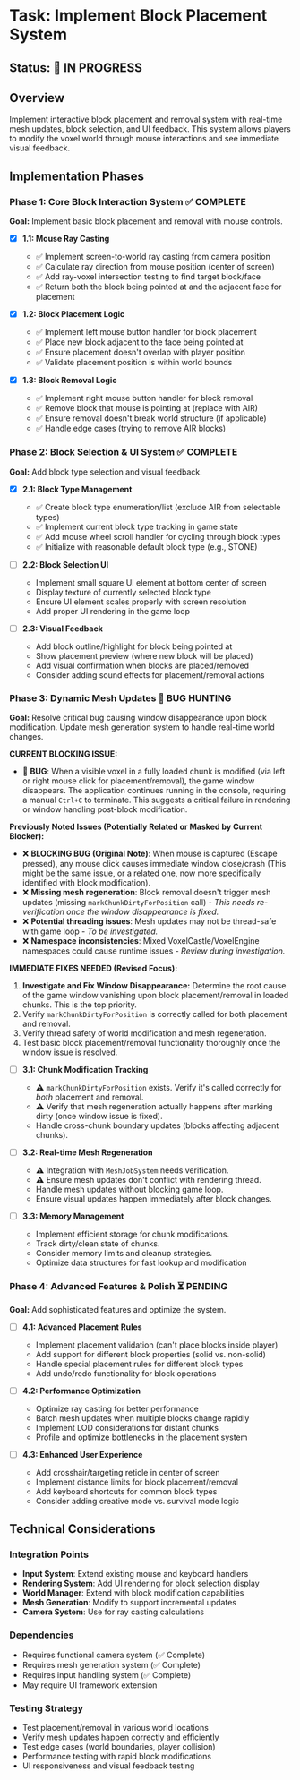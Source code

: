 # Task: Implement Block Placement System

## Status: 🔄 IN PROGRESS

## Overview
Implement interactive block placement and removal system with real-time mesh updates, block selection, and UI feedback. This system allows players to modify the voxel world through mouse interactions and see immediate visual feedback.

## Implementation Phases

### Phase 1: Core Block Interaction System ✅ COMPLETE
**Goal:** Implement basic block placement and removal with mouse controls.

- [x] **1.1: Mouse Ray Casting**
  - ✅ Implement screen-to-world ray casting from camera position
  - ✅ Calculate ray direction from mouse position (center of screen)
  - ✅ Add ray-voxel intersection testing to find target block/face
  - ✅ Return both the block being pointed at and the adjacent face for placement

- [x] **1.2: Block Placement Logic**
  - ✅ Implement left mouse button handler for block placement
  - ✅ Place new block adjacent to the face being pointed at
  - ✅ Ensure placement doesn't overlap with player position
  - ✅ Validate placement position is within world bounds

- [x] **1.3: Block Removal Logic**
  - ✅ Implement right mouse button handler for block removal
  - ✅ Remove block that mouse is pointing at (replace with AIR)
  - ✅ Ensure removal doesn't break world structure (if applicable)
  - ✅ Handle edge cases (trying to remove AIR blocks)

### Phase 2: Block Selection & UI System ✅ COMPLETE
**Goal:** Add block type selection and visual feedback.

- [x] **2.1: Block Type Management**
  - ✅ Create block type enumeration/list (exclude AIR from selectable types)
  - ✅ Implement current block type tracking in game state
  - ✅ Add mouse wheel scroll handler for cycling through block types
  - ✅ Initialize with reasonable default block type (e.g., STONE)

- [ ] **2.2: Block Selection UI**
  - Implement small square UI element at bottom center of screen
  - Display texture of currently selected block type
  - Ensure UI element scales properly with screen resolution
  - Add proper UI rendering in the game loop

- [ ] **2.3: Visual Feedback**
  - Add block outline/highlight for block being pointed at
  - Show placement preview (where new block will be placed)
  - Add visual confirmation when blocks are placed/removed
  - Consider adding sound effects for placement/removal actions

### Phase 3: Dynamic Mesh Updates 🐞 BUG HUNTING
**Goal:** Resolve critical bug causing window disappearance upon block modification. Update mesh generation system to handle real-time world changes.

**CURRENT BLOCKING ISSUE:**
- 🐞 **BUG**: When a visible voxel in a fully loaded chunk is modified (via left or right mouse click for placement/removal), the game window disappears. The application continues running in the console, requiring a manual `Ctrl+C` to terminate. This suggests a critical failure in rendering or window handling post-block modification.

**Previously Noted Issues (Potentially Related or Masked by Current Blocker):**
- ❌ **BLOCKING BUG (Original Note)**: When mouse is captured (Escape pressed), any mouse click causes immediate window close/crash (This might be the same issue, or a related one, now more specifically identified with block modification).
- ❌ **Missing mesh regeneration**: Block removal doesn't trigger mesh updates (missing `markChunkDirtyForPosition` call) - *This needs re-verification once the window disappearance is fixed.*
- ❌ **Potential threading issues**: Mesh updates may not be thread-safe with game loop - *To be investigated.*
- ❌ **Namespace inconsistencies**: Mixed VoxelCastle/VoxelEngine namespaces could cause runtime issues - *Review during investigation.*

**IMMEDIATE FIXES NEEDED (Revised Focus):**
1.  **Investigate and Fix Window Disappearance:** Determine the root cause of the game window vanishing upon block placement/removal in loaded chunks. This is the top priority.
2.  Verify `markChunkDirtyForPosition` is correctly called for both placement and removal.
3.  Verify thread safety of world modification and mesh regeneration.
4.  Test basic block placement/removal functionality thoroughly once the window issue is resolved.

- [ ] **3.1: Chunk Modification Tracking**
  - ⚠️ `markChunkDirtyForPosition` exists. Verify it's called correctly for *both* placement and removal.
  - ⚠️ Verify that mesh regeneration actually happens after marking dirty (once window issue is fixed).
  - Handle cross-chunk boundary updates (blocks affecting adjacent chunks).

- [ ] **3.2: Real-time Mesh Regeneration**
  - ⚠️ Integration with `MeshJobSystem` needs verification.
  - ⚠️ Ensure mesh updates don't conflict with rendering thread.
  - Handle mesh updates without blocking game loop.
  - Ensure visual updates happen immediately after block changes.

- [ ] **3.3: Memory Management**
  - Implement efficient storage for chunk modifications.
  - Track dirty/clean state of chunks.
  - Consider memory limits and cleanup strategies.
  - Optimize data structures for fast lookup and modification

### Phase 4: Advanced Features & Polish ⏳ PENDING
**Goal:** Add sophisticated features and optimize the system.

- [ ] **4.1: Advanced Placement Rules**
  - Implement placement validation (can't place blocks inside player)
  - Add support for different block properties (solid vs. non-solid)
  - Handle special placement rules for different block types
  - Add undo/redo functionality for block operations

- [ ] **4.2: Performance Optimization**
  - Optimize ray casting for better performance
  - Batch mesh updates when multiple blocks change rapidly
  - Implement LOD considerations for distant chunks
  - Profile and optimize bottlenecks in the placement system

- [ ] **4.3: Enhanced User Experience**
  - Add crosshair/targeting reticle in center of screen
  - Implement distance limits for block placement/removal
  - Add keyboard shortcuts for common block types
  - Consider adding creative mode vs. survival mode logic

## Technical Considerations

### Integration Points
- **Input System**: Extend existing mouse and keyboard handlers
- **Rendering System**: Add UI rendering for block selection display
- **World Manager**: Extend with block modification capabilities
- **Mesh Generation**: Modify to support incremental updates
- **Camera System**: Use for ray casting calculations

### Dependencies
- Requires functional camera system (✅ Complete)
- Requires mesh generation system (✅ Complete)
- Requires input handling system (✅ Complete)
- May require UI framework extension

### Testing Strategy
- Test placement/removal in various world locations
- Verify mesh updates happen correctly and efficiently
- Test edge cases (world boundaries, player collision)
- Performance testing with rapid block modifications
- UI responsiveness and visual feedback testing
